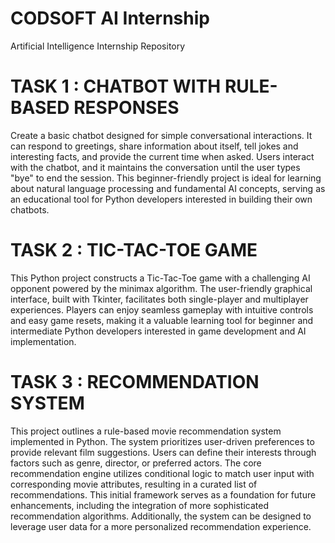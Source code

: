 # CODSOFT AI Internship
Artificial Intelligence Internship Repository

# TASK 1 : CHATBOT WITH RULE-BASED RESPONSES
Create a basic chatbot designed for simple conversational interactions. It can respond to greetings, share information about itself, tell jokes and interesting facts, and provide the current time when asked. Users interact with the chatbot, and it maintains the conversation until the user types "bye" to end the session. This beginner-friendly project is ideal for learning about natural language processing and fundamental AI concepts, serving as an educational tool for Python developers interested in building their own chatbots.

# TASK 2 : TIC-TAC-TOE GAME
This Python project constructs a Tic-Tac-Toe game with a challenging AI opponent powered by the minimax algorithm. The user-friendly graphical interface, built with Tkinter, facilitates both single-player and multiplayer experiences. Players can enjoy seamless gameplay with intuitive controls and easy game resets, making it a valuable learning tool for beginner and intermediate Python developers interested in game development and AI implementation.

# TASK 3 : RECOMMENDATION SYSTEM
This project outlines a rule-based movie recommendation system implemented in Python. The system prioritizes user-driven preferences to provide relevant film suggestions. Users can define their interests through factors such as genre, director, or preferred actors. The core recommendation engine utilizes conditional logic to match user input with corresponding movie attributes, resulting in a curated list of recommendations. This initial framework serves as a foundation for future enhancements, including the integration of more sophisticated recommendation algorithms. Additionally, the system can be designed to leverage user data for a more personalized recommendation experience.